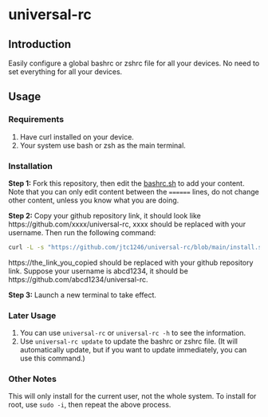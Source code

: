 # universal-rc

## Introduction

Easily configure a global bashrc or zshrc file for all your devices. No need to set everything for all your devices.

## Usage

### Requirements

1. Have curl installed on your device.
2. Your system use bash or zsh as the main terminal.

### Installation

**Step 1:** Fork this repository, then edit the [bashrc.sh](bashrc.sh) to add your content. Note that you can only edit content between the `======` lines, do not change other content, unless you know what you are doing.

**Step 2:** Copy your github repository link, it should look like https:\//github.com/xxxx/universal-rc, xxxx should be replaced with your username. Then run the following command:

```bash
curl -L -s "https://github.com/jtc1246/universal-rc/blob/main/install.sh?raw=True" | bash -s -- https://the_link_you_copied
```

https:\//the_link_you_copied should be replaced with your github repository link. Suppose your username is abcd1234, it should be https:\//github.com/abcd1234/universal-rc.

**Step 3:** Launch a new terminal to take effect.

### Later Usage

1. You can use `universal-rc` or `universal-rc -h` to see the information.
2. Use `universal-rc update` to update the bashrc or zshrc file. (It will automatically update, but if you want to update immediately, you can use this command.)

### Other Notes

This will only install for the current user, not the whole system. To install for root, use `sudo -i`, then repeat the above process.

